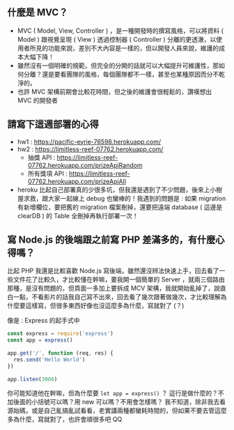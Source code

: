 ## 什麼是 MVC？
- MVC ( Model, View, Controller ) ，是一種開發時的撰寫風格，可以將資料 ( Model ) 跟視覺呈現 ( View ) 透過控制器 ( Controller ) 分離的更透澈，以使用者所見的功能來說，差別不大內容是一樣的，但以開發人員來說，維護的成本大幅下降！
- 雖然沒有一個明確的規範，但完全的分開的話就可以大幅提升可維護性，那如何分離？還是要看團隊的風格，每個團隊都不一樣，甚至也某種原因而分不乾淨的。
- 也許 MVC 架構前期會比較花時間，但之後的維護會很輕鬆的，讚嘆想出 MVC 的開發者


## 請寫下這週部署的心得
- hw1 : https://pacific-eyrie-76598.herokuapp.com/
- hw2 : https://limitless-reef-07762.herokuapp.com/
  - 抽獎 API : https://limitless-reef-07762.herokuapp.com/prizeApiRandom
  - 所有獎項 API : https://limitless-reef-07762.herokuapp.com/prizeApiAll
- heroku 比起自己部署真的少很多坑，但我還是遇到了不少問題，後來上小樹屋求救，跟大家一起線上 debug 也蠻棒的！我遇到的問題是 : 如果 migration 有新增欄位，要把舊的 migration 檔案刪掉，還要把遠端 database ( 這邊是 clearDB ) 的 Table 全刪掉再執行部署一次！


## 寫 Node.js 的後端跟之前寫 PHP 差滿多的，有什麼心得嗎？
比起 PHP 我還是比較喜歡 Node.js 寫後端，雖然還沒辨法快速上手，回去看了一些文件花了比較久，才比較懂在幹嘛，要我開一個簡單的 Server ，就兩三個路由那種，是沒有問題的，但頁面一多加上要拆成 MCV 架構，我就開始亂掉了，說直白一點，不看影片的話我自己寫不出來，回去看了幾次跟著做幾次，才比較理解為什麼要這樣寫，但很多東西好像也沒這麼多為什麼，寫就對了 (？) 

像是 : Express 的起手式中
```javascript
const express = require('express')
const app = express()
 
app.get('/', function (req, res) {
  res.send('Hello World')
})
 
app.listen(3000)
```

你可能知道他在幹嘛，但為什麼要 `let app = express()` ？
這行是做什麼的？不加後面的小括號可以嗎？用 new 可以嗎？不用會怎樣嗎？
我不知道，除非我去看源始碼，或是自己亂搞亂試看看，老實講兩種都蠻耗時間的，但如果不要去管這麼多為什麼，寫就對了，也許會順很多吧 QQ
